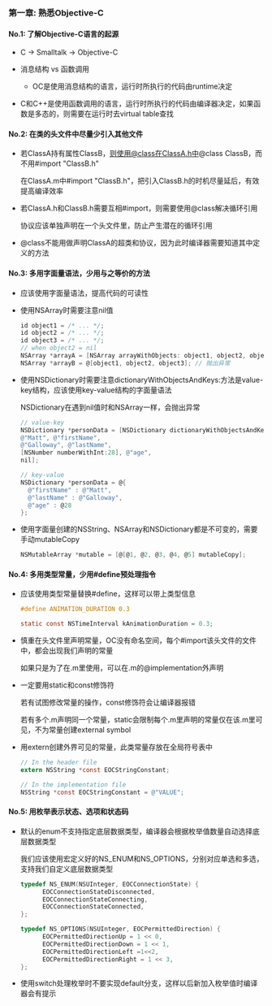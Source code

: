 ### 第一章: 熟悉Objective-C

#### No.1: 了解Objective-C语言的起源

* C -> Smalltalk -> Objective-C

* 消息结构 vs 函数调用

  * OC是使用消息结构的语言，运行时所执行的代码由runtime决定
* C和C++是使用函数调用的语言，运行时所执行的代码由编译器决定，如果函数是多态的，则需要在运行时去virtual table查找



#### No.2: 在类的头文件中尽量少引入其他文件

* 若ClassA持有属性ClassB，则使用@class在ClassA.h中@class ClassB，而不用#import "ClassB.h"

  在ClassA.m中#import "ClassB.h"，把引入ClassB.h的时机尽量延后，有效提高编译效率

* 若ClassA.h和ClassB.h需要互相#import，则需要使用@class解决循环引用

  协议应该单独声明在一个头文件里，防止产生潜在的循环引用

* @class不能用做声明ClassA的超类和协议，因为此时编译器需要知道其中定义的方法



#### No.3: 多用字面量语法，少用与之等价的方法

* 应该使用字面量语法，提高代码的可读性

* 使用NSArray时需要注意nil值

  ```objective-c
  id object1 = /* ... */;
  id object2 = /* ... */;
  id object3 = /* ... */;
  // when object2 = nil
  NSArray *arrayA = [NSArray arrayWithObjects: object1, object2, object3, nil]; // [object1]
  NSArray *arrayB = @[object1, object2, object3]; // 抛出异常
  ```

* 使用NSDictionary时需要注意dictionaryWithObjectsAndKeys:方法是value-key结构，应该使用key-value结构的字面量语法

  NSDictionary在遇到nil值时和NSArray一样，会抛出异常

  ```objective-c
  // value-key
  NSDictionary *personData = [NSDictionary dictionaryWithObjectsAndKeys:
  @"Matt", @"firstName",
  @"Galloway", @"lastName",
  [NSNumber numberWithInt:28], @"age",
  nil];
  
  // key-value
  NSDictionary *personData = @{
    @"firstName" : @"Matt",
  	@"lastName" : @"Galloway", 
    @"age" : @28
  };
  ```

* 使用字面量创建的NSString、NSArray和NSDictionary都是不可变的，需要手动mutableCopy

  ```objective-c
  NSMutableArray *mutable = [@[@1, @2, @3, @4, @5] mutableCopy];
  ```



#### No.4: 多用类型常量，少用#define预处理指令

* 应该使用类型常量替换#define，这样可以带上类型信息

  ```objective-c
  #define ANIMATION_DURATION 0.3
  
  static const NSTimeInterval kAnimationDuration = 0.3;
  ```

* 慎重在头文件里声明常量，OC没有命名空间，每个#import该头文件的文件中，都会出现我们声明的常量

  如果只是为了在.m里使用，可以在.m的@implementation外声明

* 一定要用static和const修饰符

  若有试图修改常量的操作，const修饰符会让编译器报错

  若有多个.m声明同一个常量，static会限制每个.m里声明的常量仅在该.m里可见，不为常量创建external symbol

* 用extern创建外界可见的常量，此类常量存放在全局符号表中

  ```objective-c
  // In the header file
  extern NSString *const EOCStringConstant;
  
  // In the implementation file
  NSString *const EOCStringConstant = @"VALUE";
  ```



#### No.5: 用枚举表示状态、选项和状态码

* 默认的enum不支持指定底层数据类型，编译器会根据枚举值数量自动选择底层数据类型

  我们应该使用宏定义好的NS_ENUM和NS_OPTIONS，分别对应单选和多选，支持我们自定义底层数据类型

  ```objective-c
  typedef NS_ENUM(NSUInteger, EOCConnectionState) {
  		EOCConnectionStateDisconnected,
  		EOCConnectionStateConnecting,
  		EOCConnectionStateConnected,
  };
  
  typedef NS_OPTIONS(NSUInteger, EOCPermittedDirection) {
  		EOCPermittedDirectionUp = 1 << 0,
  		EOCPermittedDirectionDown = 1 << 1,
  		EOCPermittedDirectionLeft =1<<2,
  		EOCPermittedDirectionRight = 1 << 3,
  };
  ```

* 使用switch处理枚举时不要实现default分支，这样以后新加入枚举值时编译器会有提示